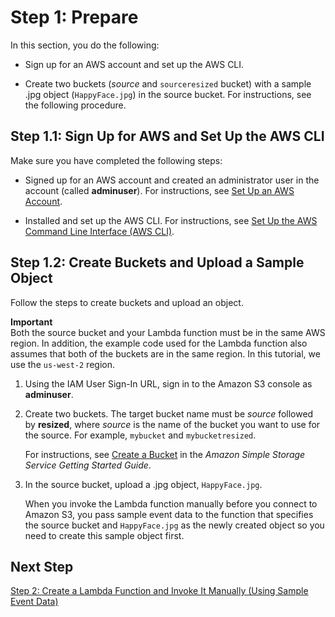 # Step 1: Prepare<a name="with-s3-example-prepare"></a>

In this section, you do the following:

+ Sign up for an AWS account and set up the AWS CLI\. 

+ Create two buckets \(*source* and `sourceresized` bucket\) with a sample \.jpg object \(`HappyFace.jpg`\) in the source bucket\. For instructions, see the following procedure\. 

## Step 1\.1: Sign Up for AWS and Set Up the AWS CLI<a name="with-s3-example-prepare-setup-cli"></a>

Make sure you have completed the following steps:

+ Signed up for an AWS account and created an administrator user in the account \(called **adminuser**\)\. For instructions, see [Set Up an AWS Account](setup.md)\. 

+ Installed and set up the AWS CLI\. For instructions, see [Set Up the AWS Command Line Interface \(AWS CLI\)](setup-awscli.md)\.

## Step 1\.2: Create Buckets and Upload a Sample Object<a name="with-s3-example-prepare-create-buckets"></a>

Follow the steps to create buckets and upload an object\.

**Important**  
Both the source bucket and your Lambda function must be in the same AWS region\. In addition, the example code used for the Lambda function also assumes that both of the buckets are in the same region\. In this tutorial, we use the `us-west-2` region\.

1. Using the IAM User Sign\-In URL, sign in to the Amazon S3 console as **adminuser**\. 

1. Create two buckets\. The target bucket name must be *source* followed by **resized**, where *source* is the name of the bucket you want to use for the source\. For example, `mybucket` and `mybucketresized`\.

   For instructions, see [Create a Bucket](http://docs.aws.amazon.com/AmazonS3/latest/gsg/CreatingABucket.html) in the *Amazon Simple Storage Service Getting Started Guide*\.

1. In the source bucket, upload a \.jpg object, `HappyFace.jpg`\. 

   When you invoke the Lambda function manually before you connect to Amazon S3, you pass sample event data to the function that specifies the source bucket and `HappyFace.jpg` as the newly created object so you need to create this sample object first\.

## Next Step<a name="with-s3-example-prepare-next-step"></a>

[Step 2: Create a Lambda Function and Invoke It Manually \(Using Sample Event Data\)](with-s3-example-create-test-manually.md)
